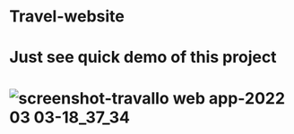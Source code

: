 # Travel-website
<h1>Just see quick demo of this project<h1>
  
![screenshot-travallo web app-2022 03 03-18_37_34](https://user-images.githubusercontent.com/92398016/156572831-ce378f84-4172-4aa7-844f-4870a11a879b.png)

